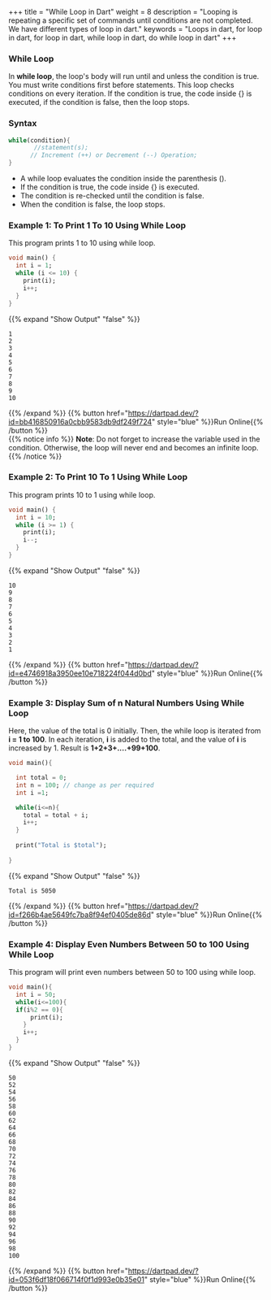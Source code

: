 
+++
title = "While Loop in Dart"
weight = 8
description = "Looping is repeating a specific set of commands until conditions are not completed. We have different types of loop in dart."
keywords = "Loops in dart, for loop in dart, for loop in dart, while loop in dart, do while loop in dart"
+++


### While Loop
In **while loop**, the loop's body will run until and unless the condition is true. You must write conditions first before statements. This loop checks conditions on every iteration. If the condition is true, the code inside {} is executed, if the condition is false, then the loop stops. 

### Syntax
```dart
while(condition){  
       //statement(s);  
      // Increment (++) or Decrement (--) Operation;  
}  
``` 

- A while loop evaluates the condition inside the parenthesis ().
- If the condition is true, the code inside {} is executed.
- The condition is re-checked until the condition is false.
- When the condition is false, the loop stops.

### Example 1: To Print 1 To 10 Using While Loop 
This program prints 1 to 10 using while loop.
```dart
void main() {
  int i = 1;
  while (i <= 10) {
    print(i);
    i++;
  }
}

``` 
{{% expand "Show Output" "false" %}}
````plaintext
1
2
3
4
5
6
7
8
9
10
````
{{% /expand %}}
{{% button href="https://dartpad.dev/?id=bb416850916a0cbb9583db9df249f724" style="blue" %}}Run Online{{% /button %}}    
{{% notice info %}}
**Note**: Do not forget to increase the variable used in the condition. Otherwise, the loop will never end and becomes an infinite loop.
{{% /notice %}}

### Example 2: To Print 10 To 1 Using While Loop 
This program prints 10 to 1 using while loop.

```dart
void main() {
  int i = 10;
  while (i >= 1) {
    print(i);
    i--;
  }
}
``` 
{{% expand "Show Output" "false" %}}
````plaintext
10
9
8
7
6
5
4
3
2
1
````
{{% /expand %}}
{{% button href="https://dartpad.dev/?id=e4746918a3950ee10e718224f044d0bd" style="blue" %}}Run Online{{% /button %}}    


### Example 3: Display Sum of n Natural Numbers Using While Loop
Here, the value of the total is 0 initially. Then, the while loop is iterated from **i = 1 to 100**. In each iteration,  **i** is added to the total, and the value of **i** is increased by 1. Result is **1+2+3+....+99+100**.
```dart
void main(){

  int total = 0;
  int n = 100; // change as per required
  int i =1;

  while(i<=n){
    total = total + i;
    i++;
  }
  
  print("Total is $total");
  
}
``` 
{{% expand "Show Output" "false" %}}
````plaintext
Total is 5050
````
{{% /expand %}} 
{{% button href="https://dartpad.dev/?id=f266b4ae5649fc7ba8f94ef0405de86d" style="blue" %}}Run Online{{% /button %}}    

### Example 4: Display Even Numbers Between 50 to 100 Using While Loop
This program will print even numbers between 50 to 100 using while loop.
```dart
void main(){
  int i = 50;
  while(i<=100){
  if(i%2 == 0){
      print(i);
    }
    i++;
  }
}
``` 
{{% expand "Show Output" "false" %}}
````plaintext
50
52
54
56
58
60
62
64
66
68
70
72
74
76
78
80
82
84
86
88
90
92
94
96
98
100
````
{{% /expand %}} 
{{% button href="https://dartpad.dev/?id=053f6df18f066714f0f1d993e0b35e01" style="blue" %}}Run Online{{% /button %}}    
